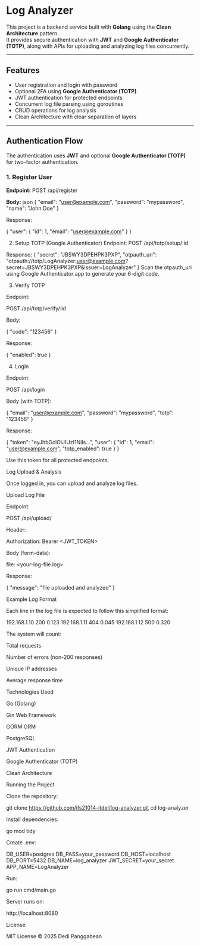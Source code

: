 # Log Analyzer

This project is a backend service built with **Golang** using the **Clean Architecture** pattern.  
It provides secure authentication with **JWT** and **Google Authenticator (TOTP)**, along with APIs for uploading and analyzing log files concurrently.

---

## Features

- User registration and login with password  
- Optional 2FA using **Google Authenticator (TOTP)**  
- JWT authentication for protected endpoints  
- Concurrent log file parsing using goroutines  
- CRUD operations for log analysis  
- Clean Architecture with clear separation of layers  

---



## Authentication Flow

The authentication uses **JWT** and optional **Google Authenticator (TOTP)** for two-factor authentication.

### 1. Register User
**Endpoint:**
POST /api/register

**Body:**
json
{
  "email": "user@example.com",
  "password": "mypassword",
  "name": "John Doe"
}

Response:

{
  "user": {
    "id": 1,
    "email": "user@example.com"
  }
}

2. Setup TOTP (Google Authenticator)
Endpoint:
POST /api/totp/setup/:id


Response:
{
  "secret": "JBSWY3DPEHPK3PXP",
  "otpauth_uri": "otpauth://totp/LogAnalyzer:user@example.com?secret=JBSWY3DPEHPK3PXP&issuer=LogAnalyzer"
}
Scan the otpauth_uri using Google Authenticator app to generate your 6-digit code.

3. Verify TOTP

Endpoint:

POST /api/totp/verify/:id


Body:

{
  "code": "123456"
}


Response:

{
  "enabled": true
}

4. Login

Endpoint:

POST /api/login


Body (with TOTP):

{
  "email": "user@example.com",
  "password": "mypassword",
  "totp": "123456"
}


Response:

{
  "token": "eyJhbGciOiJIUzI1NiIs...",
  "user": {
    "id": 1,
    "email": "user@example.com",
    "totp_enabled": true
  }
}


Use this token for all protected endpoints.

Log Upload & Analysis

Once logged in, you can upload and analyze log files.

Upload Log File

Endpoint:

POST /api/upload/


Header:

Authorization: Bearer <JWT_TOKEN>


Body (form-data):

file: <your-log-file.log>


Response:

{
  "message": "file uploaded and analyzed"
}

Example Log Format

Each line in the log file is expected to follow this simplified format:

192.168.1.10 200 0.123
192.168.1.11 404 0.045
192.168.1.12 500 0.320


The system will count:

Total requests

Number of errors (non-200 responses)

Unique IP addresses

Average response time

Technologies Used

Go (Golang)

Gin Web Framework

GORM ORM

PostgreSQL

JWT Authentication

Google Authenticator (TOTP)

Clean Architecture

Running the Project

Clone the repository:

git clone https://github.com/ifs21014-itdel/log-analyzer.git
cd log-analyzer


Install dependencies:

go mod tidy


Create .env:

DB_USER=postgres
DB_PASS=your_password
DB_HOST=localhost
DB_PORT=5432
DB_NAME=log_analyzer
JWT_SECRET=your_secret
APP_NAME=LogAnalyzer


Run:

go run cmd/main.go


Server runs on:

http://localhost:8080

License

MIT License © 2025 Dedi Panggabean
